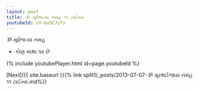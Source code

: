 ```yaml
---
layout: post
title: ૐ મૂર્ધજઃયા નમહ ૧૧ ટાઈમ્સ
youtubeId: cV-Uu5C7yTs
---
```

 
 
 ૐ મૂર્ધજઃયા નમહ  
 
 -  કોણ માથા પર છે 
 
  
 
  
 
 
 
 
 
 


{% include youtubePlayer.html id=page.youtubeId %}
 
[Next]({{ site.baseurl }}{% link  split1/_posts/2013-07-07-ૐ મૂરથઈજાય નમહ ૧૧ ટાઈમ્સ.md%})
 
